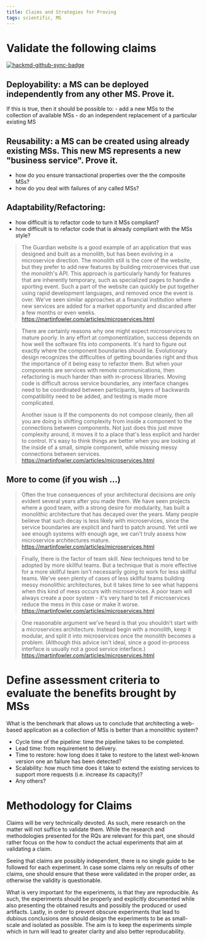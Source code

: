 ```yaml
---
title: Claims and Strategies for Proving
tags: scientific, MS
---
```


# Validate the following claims

[![hackmd-github-sync-badge](https://hackmd.io/hQ1DS3pvROSdNq-eAteNIA/badge)](https://hackmd.io/hQ1DS3pvROSdNq-eAteNIA?view)

## Deployability: a MS can be deployed independently from any other MS. Prove it.
If this is true, then it should be possible to:
    - add a new MSs to the collection of available MSs
    - do an independent replacement of a particular existing MS
## Reusability: a MS can be created using already existing MSs. This new MS represents a new "business service". Prove it.
- how do you ensure transactional properties over the the composite MSs?
- how do you deal with failures of any called MSs?
## Adaptability/Refactoring:
- how difficult is to refactor code to turn it MSs compliant?
- how difficult is to refactor code that is already compliant with the MSs style?

> The Guardian website is a good example of an application that was designed and built as a monolith, but has been evolving in a microservice direction. The monolith still is the core of the website, but they prefer to add new features by building microservices that use the monolith's API. This approach is particularly handy for features that are inherently temporary, such as specialized pages to handle a sporting event. Such a part of the website can quickly be put together using rapid development languages, and removed once the event is over. We've seen similar approaches at a financial institution where new services are added for a market opportunity and discarded after a few months or even weeks.  
<https://martinfowler.com/articles/microservices.html>

> There are certainly reasons why one might expect microservices to mature poorly. In any effort at componentization, success depends on how well the software fits into components. It's hard to figure out exactly where the component boundaries should lie. Evolutionary design recognizes the difficulties of getting boundaries right and thus the importance of it being easy to refactor them. But when your components are services with remote communications, then refactoring is much harder than with in-process libraries. Moving code is difficult across service boundaries, any interface changes need to be coordinated between participants, layers of backwards compatibility need to be added, and testing is made more complicated.
>
> Another issue is If the components do not compose cleanly, then all you are doing is shifting complexity from inside a component to the connections between components. Not just does this just move complexity around, it moves it to a place that's less explicit and harder to control. It's easy to think things are better when you are looking at the inside of a small, simple component, while missing messy connections between services.  
<https://martinfowler.com/articles/microservices.html>

## More to come (if you wish …)

> Often the true consequences of your architectural decisions are only evident several years after you made them. We have seen projects where a good team, with a strong desire for modularity, has built a monolithic architecture that has decayed over the years. Many people believe that such decay is less likely with microservices, since the service boundaries are explicit and hard to patch around. Yet until we see enough systems with enough age, we can't truly assess how microservice architectures mature.  
<https://martinfowler.com/articles/microservices.html>

> Finally, there is the factor of team skill. New techniques tend to be adopted by more skillful teams. But a technique that is more effective for a more skillful team isn't necessarily going to work for less skillful teams. We've seen plenty of cases of less skillful teams building messy monolithic architectures, but it takes time to see what happens when this kind of mess occurs with microservices. A poor team will always create a poor system - it's very hard to tell if microservices reduce the mess in this case or make it worse.  
<https://martinfowler.com/articles/microservices.html>

> One reasonable argument we've heard is that you shouldn't start with a microservices architecture. Instead begin with a monolith, keep it modular, and split it into microservices once the monolith becomes a problem. (Although this advice isn't ideal, since a good in-process interface is usually not a good service interface.)  
<https://martinfowler.com/articles/microservices.html>

# Define assessment criteria to evaluate the benefits brought by MSs
What is the benchmark that allows us to conclude that architecting a web-based application as a collection of MSs is better than a monolithic system?
- Cycle time of the pipeline: time the pipeline takes to be completed.
- Lead time: from requirement to delivery.
- Time to restore:  how long does it take to restore to the latest well-known version one an failure has been detected?
- Scalability: how much time does it take to extend the existing services to support more requests (i.e. increase its capacity)?
- Any others?

# Methodology for Claims

Claims will be very technically devoted. As such, mere research on the matter will not suffice to validate them. While the research and methodologies presented for the RQs are relevant for this part, one should rather focus on the how to conduct the actual experiments that aim at validating a claim.

Seeing that claims are possibly independent, there is no single guide to be followed for each experiment. In case some claims rely on results of other claims, one should ensure that these were validated in the proper order, as otherwise the validity is questionable.

What is very important for the experiments, is that they are reproducible. As such, the experiments should be properly and explicitly documented while also presenting the obtained results and possibly the produced or used artifacts. Lastly, in order to prevent obscure experiments that lead to dubious conclusions one should design the experiments to be as small-scale and isolated as possible. The aim is to keep the experiments simple which in turn will lead to greater clarity and also better reproducability.